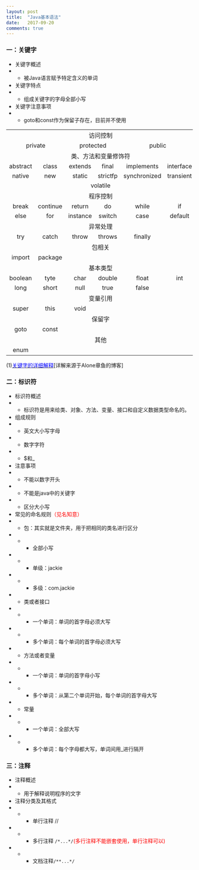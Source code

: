```yaml
---
layout: post
title:  "Java基本语法"
date:   2017-09-20
comments: true
---
```


### 一：关键字
* 关键字概述
* * 被Java语言赋予特定含义的单词
* 关键字特点
* * 组成关键字的字母全部小写
* 关键字注意事项
* * goto和const作为保留子存在，目前并不使用

<table>
  <tr>
  <td colspan="6" align="center">访问控制</td>
  </tr>
  <tr>
    <td colspan="2"  align="center">private</td>
    <td colspan="2"  align="center">protected</td>
    <td colspan="2"  align="center">public</td>
  </tr>
  <tr >
  <td colspan="6" align="center">类、方法和变量修饰符</td>
  </tr>
  <tr>
    <td  align="center">abstract</td>
    <td  align="center">class</td>
    <td  align="center">extends</td>
    <td  align="center">final</td>
    <td  align="center">implements</td>
    <td  align="center">interface</td>
  </tr>
  <tr>
    <td  align="center">native</td>
    <td  align="center">new</td>
    <td  align="center">static</td>
    <td  align="center">strictfp</td>
    <td  align="center">synchronized</td>
    <td  align="center">transient</td>
  </tr>
  <tr align="center">
    <td colspan="6">volatile</td>
  </tr>
  <tr>
    <td  align="center" colspan="6">程序控制</td>
  </tr>
  <tr>
    <td align="center">break</td>
    <td align="center">continue</td>
    <td align="center">return</td>
    <td align="center">do</td>
    <td align="center">while</td>
    <td align="center">if</td>
  </tr>
  <tr>
    <td align="center">else</td>
    <td align="center">for</td>
    <td align="center">instance</td>
    <td align="center">switch</td>
    <td align="center">case</td>
    <td align="center">default</td>
  </tr>
  <tr>
    <td  align="center" colspan="6">异常处理</td>
  </tr>
  <tr>
    <td align="center">try</td>
    <td align="center">catch</td>
    <td align="center">throw</td>
    <td align="center">throws</td>
    <td align="center">finally</td>
    <td align="center"></td>
  </tr>
  <tr>
    <td  align="center" colspan="6">包相关</td>
  </tr>
  <tr>
    <td align="center">import</td>
    <td align="center">package</td>
    <td align="center"></td>
    <td align="center"></td>
    <td align="center"></td>
    <td align="center"></td>
  </tr>
  <tr>
    <td  align="center" colspan="6">基本类型</td>
  </tr>
  <tr>
    <td align="center">boolean</td>
    <td align="center">tyte</td>
    <td align="center">char</td>
    <td align="center">double</td>
    <td align="center">float</td>
    <td align="center">int</td>
  </tr>
  <tr>
    <td align="center">long</td>
    <td align="center">short</td>
    <td align="center">null</td>
    <td align="center">true</td>
    <td align="center">false</td>
    <td align="center"></td>
  </tr>
  <tr>
    <td  align="center" colspan="6">变量引用</td>
  </tr>
  <tr>
    <td align="center">super</td>
    <td align="center">this</td>
    <td align="center">void</td>
    <td align="center"></td>
    <td align="center"></td>
    <td align="center"></td>
  </tr>
  <tr>
    <td  align="center" colspan="6">保留字</td>
  </tr>
  <tr>
    <td align="center">goto</td>
    <td align="center">const</td>
    <td align="center"></td>
    <td align="center"></td>
    <td align="center"></td>
    <td align="center"></td>
  </tr>
  <tr>
    <td  align="center" colspan="6">其他</td>
  </tr>
  <tr>
    <td align="center">enum</td>
    <td align="center"assert</td>
    <td align="center"></td>
    <td align="center"></td>
    <td align="center"></td>
    <td align="center"></td>
  </tr>
</table>

(1)[<font color="blue">关键字的详细解释</font>](http://www.cnblogs.com/AloneZ/p/java1.html)[详解来源于Alone章鱼的博客]

### 二：标识符
* 标识符概述
* * 标识符是用来给类、对象、方法、变量、接口和自定义数据类型命名的。
* 组成规则
* * 英文大小写字母
* * 数字字符
* * $和_
* 注意事项
* * 不能以数字开头
* * 不能是java中的关键字
* * 区分大小写
* 常见的命名规则<font color="red">（见名知意）</font>
* * 包：其实就是文件夹，用于把相同的类名进行区分
* * * 全部小写
* * * 单级：jackie
* * * 多级：com.jackie
* * 类或者接口
* * * 一个单词：单词的首字母必须大写
* * * 多个单词：每个单词的首字母必须大写
* * 方法或者变量
* * * 一个单词：单词的首字母小写
* * * 多个单词：从第二个单词开始，每个单词的首字母大写
* * 常量
* * * 一个单词：全部大写
* * * 多个单词：每个字母都大写，单词间用_进行隔开

### 三：注释
* 注释概述
* * 用于解释说明程序的文字
* 注释分类及其格式
* * * 单行注释 //
* * * 多行注释 ```/*...*/```<font color="red">(多行注释不能嵌套使用，单行注释可以)</font>
* * * 文档注释```/**...*/```
